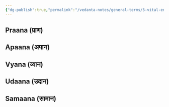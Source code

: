 ```yaml
---
{"dg-publish":true,"permalink":"/vedanta-notes/general-terms/5-vital-energy-life-forces/"}
---
```


## Praana (प्राण)

## Apaana (अपान)

## Vyana (व्यान)

## Udaana (उदान)

## Samaana (सामान)
